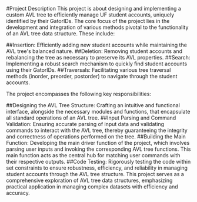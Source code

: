#Project Description
This project is about designing and implementing a custom AVL tree to efficiently manage UF student accounts, uniquely identified by their GatorIDs. The core focus of the project lies in the development and integration of various methods pivotal to the functionality of an AVL tree data structure. These include:

##Insertion: Efficiently adding new student accounts while maintaining the AVL tree's balanced nature.
##Deletion: Removing student accounts and rebalancing the tree as necessary to preserve its AVL properties.
##Search: Implementing a robust search mechanism to quickly find student accounts using their GatorIDs.
##Traversals: Facilitating various tree traversal methods (inorder, preorder, postorder) to navigate through the student accounts.

The project encompasses the following key responsibilities:

##Designing the AVL Tree Structure: Crafting an intuitive and functional interface, alongside the necessary modules and functions, that encapsulate all standard operations of an AVL tree.
##Input Parsing and Command Validation: Ensuring accurate parsing of input data and validating commands to interact with the AVL tree, thereby guaranteeing the integrity and correctness of operations performed on the tree.
##Building the Main Function: Developing the main driver function of the project, which involves parsing user inputs and invoking the corresponding AVL tree functions. This main function acts as the central hub for matching user commands with their respective outputs.
##Code Testing: Rigorously testing the code within set constraints to ensure robustness, efficiency, and reliability in managing student accounts through the AVL tree structure.
This project serves as a comprehensive exploration of AVL tree data structures, emphasizing practical application in managing complex datasets with efficiency and accuracy.
